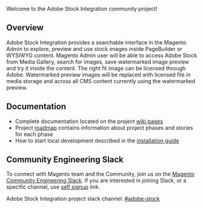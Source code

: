 Welcome to the Adobe Stock Integration community project!

## Overview

Adobe Stock Integration provides a searchable interface in the Magento Admin to explore, preview and use stock images inside PageBuilder or WYSIWYG content. Magento Admin user will be able to access Adobe Stock from Media Gallery, search for images, save watermarked image preview and try it inside the content. The right fit image can be licensed through Adobe. Watermarked preview images will be replaced with licensed file in media storage and across all CMS content currently using the watermarked preview.

## Documentation

- Complete documentation located on the project [wiki pages](https://github.com/magento/adobe-stock-integration/wiki)   
- Project [roadmap](https://github.com/magento/adobe-stock-integration/wiki/Adobe-Stock-Image-Integration-Roadmap) contains information about project phases and stories for each phase 
- How to start local development described in the [installation guide](https://github.com/magento/adobe-stock-integration/wiki/Adobe-Stock-Image-Integration-Roadmap)

## Community Engineering Slack

To connect with Magento team and the Community, join us on the [Magento Community Engineering Slack](https://magentocommeng.slack.com). 
If you are interested in joining Slack, or a specific channel, use [self signup](https://tinyurl.com/engcom-slack) link.

Adobe Stock Integration project slack channel: [#adobe-stock](https://magentocommeng.slack.com/messages/CJLSYEPFA)